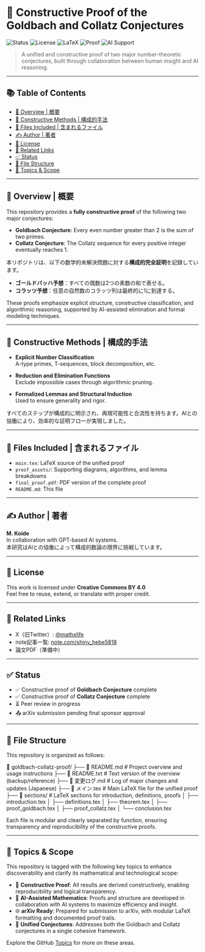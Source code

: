 # 🔢 Constructive Proof of the Goldbach and Collatz Conjectures

![Status](https://img.shields.io/badge/status-peer--review--ready-brightgreen)
![License](https://img.shields.io/badge/license-CC%20BY%204.0-blue)
![LaTeX](https://img.shields.io/badge/format-LaTeX-orange)
![Proof](https://img.shields.io/badge/proof-constructive-critical)
![AI Support](https://img.shields.io/badge/AI--assisted-yes-blueviolet)

> A unified and constructive proof of two major number-theoretic conjectures, built through collaboration between human insight and AI reasoning.

---

## 📚 Table of Contents

- [🧩 Overview | 概要](#-overview--概要)
- [🧠 Constructive Methods | 構成的手法](#-constructive-methods--構成的手法)
- [📄 Files Included | 含まれるファイル](#-files-included--含まれるファイル)
- [✍ Author | 著者](#-author--著者)
- [📜 License](#-license)
- [🧭 Related Links](#-related-links)
- [✅ Status](#-status)
- [📁 File Structure](#-file-structure)
- [🧠 Topics & Scope](#-topics--scope)

---

## 🧩 Overview | 概要

This repository provides a **fully constructive proof** of the following two major conjectures:

- **Goldbach Conjecture**: Every even number greater than 2 is the sum of two primes.
- **Collatz Conjecture**: The Collatz sequence for every positive integer eventually reaches 1.

本リポジトリは、以下の数学的未解決問題に対する**構成的完全証明**を記録しています。

- **ゴールドバッハ予想**：すべての偶数は2つの素数の和で表せる。  
- **コラッツ予想**：任意の自然数のコラッツ列は最終的に1に到達する。

These proofs emphasize explicit structure, constructive classification, and algorithmic reasoning, supported by AI-assisted elimination and formal modeling techniques.

---

## 🧠 Constructive Methods | 構成的手法

- **Explicit Number Classification**  
  A-type primes, T-sequences, block decomposition, etc.

- **Reduction and Elimination Functions**  
  Exclude impossible cases through algorithmic pruning.

- **Formalized Lemmas and Structural Induction**  
  Used to ensure generality and rigor.

すべてのステップが構成的に明示され、再現可能性と合流性を持ちます。AIとの協働により、効率的な証明フローが実現しました。

---

## 📄 Files Included | 含まれるファイル

- `main.tex`: LaTeX source of the unified proof  
- `proof_assets/`: Supporting diagrams, algorithms, and lemma breakdowns  
- `final_proof.pdf`: PDF version of the complete proof  
- `README.md`: This file  

---

## ✍ Author | 著者

**M. Koide**  
In collaboration with GPT-based AI systems.  
本研究はAIとの協働によって構成的数論の限界に挑戦しています。

---

## 📜 License

This work is licensed under **Creative Commons BY 4.0**  
Feel free to reuse, extend, or translate with proper credit.

---

## 🧭 Related Links

- X（旧Twitter）: [@mathxlife](https://twitter.com/mathxlife)  
- note記事一覧: [note.com/shiny_hebe5818](https://note.com/shiny_hebe5818/portal)  
- 論文PDF（準備中）

---

## ✅ Status

- ✅ Constructive proof of **Goldbach Conjecture** complete  
- ✅ Constructive proof of **Collatz Conjecture** complete  
- ⏳ Peer review in progress  
- 📤 arXiv submission pending final sponsor approval

---

## 📁 File Structure

This repository is organized as follows:

📁 goldbach-collatz-proof/ ├── 📄 README.md               # Project overview and usage instructions ├── 📄 README.txt              # Text version of the overview (backup/reference) ├── 📄 変更ログ.md              # Log of major changes and updates (Japanese) ├── 📄 メイン.tex               # Main LaTeX file for the unified proof ├── 📁 sections/               # LaTeX sections for introduction, definitions, proofs │   ├── introduction.tex │   ├── definitions.tex │   ├── theorem.tex │   ├── proof_goldbach.tex │   ├── proof_collatz.tex │   └── conclusion.tex

Each file is modular and clearly separated by function, ensuring transparency and reproducibility of the constructive proofs.

---

## 🧠 Topics & Scope

This repository is tagged with the following key topics to enhance discoverability and clarify its mathematical and technological scope:

- 🧮 **Constructive Proof**: All results are derived constructively, enabling reproducibility and logical transparency.
- 🧠 **AI-Assisted Mathematics**: Proofs and structure are developed in collaboration with AI systems to maximize efficiency and insight.
- 🌐 **arXiv Ready**: Prepared for submission to arXiv, with modular LaTeX formatting and documented proof trails.
- 🔁 **Unified Conjectures**: Addresses both the Goldbach and Collatz conjectures in a single cohesive framework.

Explore the GitHub [Topics](https://github.com/topics) for more on these areas.
